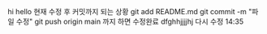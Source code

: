 hi hello
현재 수정 후 커밋까지 되는 상황
git add README.md
git commit -m "파일 수정"
git push origin main
까지 하면 수정완료
dfghhjjjjhj
다시 수정 14:35
